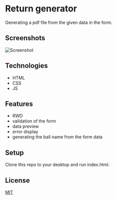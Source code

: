 # Return generator

Generating a pdf file from the given data in the form.
## Screenshots
![Screenshot](./images/screenshot.jpg)
## Technologies
* HTML
* CSS
* JS

## Features
* RWD
* validation of the form
* data preview
* error display
* generating the ball name from the form data

## Setup

Clone this repo to your desktop and run index.html.


## License
[MIT](https://choosealicense.com/licenses/mit/)
